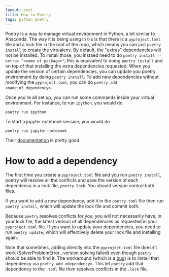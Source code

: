 ```yaml
---
layout: post
title: How-to Poetry
tags: python poetry
---
```


Poetry is a way to manage virtual environment in Python, a bit similar to
Anaconda.
The way it is being using in t-s is that there is a `pyproject.toml` file and a
lock file in the root of the repo, which means you can just `poetry install` to
create the virtualenv. By default, the "extras" dependencies will not be
installed. To install those, you instaed need to do `poetry install --extras "<name of
package>"`; this is equivalent to doing `poetry install` and on top of that
installing the extra dependencies requested.
When you update the version of certain dependencies, you can update you poetry
environment by doing `poetry install`.
To add new dependencies without modifying the `pyproject.toml`, you can do
`poetry add <name_of_dependency>`.

Once you're all set up, you can run some commands inside your virtual
environment. For instance, to run `ipython`, you would do
```
poetry run ipython
```
To start a jupyter notebook session, you would do
```
poetry run jupyter-notebook
```

Their [documentation](https://poetry.eustace.io/docs/cli/) is pretty good.

# How to add a dependency
The first time you create a `pyproject.toml` file and you run `poetry install`,
poetry will resolve all the conflicts and save the version of each dependency in
a lock file, `poetry.lock`. You should version control both files.

If you want to add a new dependency, add it in the `poetry.toml` file then run
`poetry install`, which will update the lock file and commit both.

Because `poetry` resolves conflicts for you, you will not necessarily have, in
your lock file, the latest verison of all dependencies as requested in your
`pyproject.toml` file. If you want to update your dependencies, you need to run
`poetry update`, which will effectively delete your lock file and installing
again.

Note that sometimes, adding directly into the `pyproject.toml` file doesn't work
(SolverProblemError...version solving failed) even though `poetry` should be
able to find it. The workaround (which is a
[bug](https://github.com/python-poetry/poetry/issues/1281)) is to install that
dependency via `poetry add <dependency>`. This let `poetry` add that dependency
to the `.toml` file then resolves conflicts in the `.lock` file.
